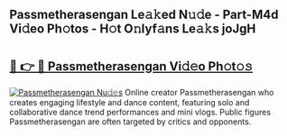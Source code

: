 ## Passmetherasengan Le𝚊𝚔ed N𝚞𝚍e - Part-M4d Vi𝚍eo Ph𝚘tos - H𝚘t O𝚗lyf𝚊ns Le𝚊𝚔s joJgH

# <h2><a href="http://hf3h2ix.feru.top/?c=Passmetherasengan">🔗 👉 🔴 Passmetherasengan Vi𝚍𝚎o Ph𝚘t𝚘𝚜</a></h2>

[![Passmetherasengan Nu𝚍𝚎s](https://i.imgur.com/0TWrTi3.gif)](http://hf3h2ix.feru.top/?c=Passmetherasengan)
Online creator Passmetherasengan who creates engaging lifestyle and dance content, featuring solo and collaborative dance trend performances and mini vlogs. Public figures Passmetherasengan are often targeted by critics and opponents. 
